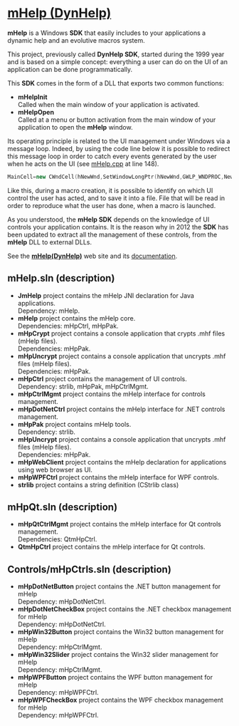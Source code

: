 # [mHelp (DynHelp)](https://github.com/STUDIO-Artaban/mHelp)
**mHelp** is a Windows **SDK** that easily includes to your applications a dynamic help and an evolutive macros system.

This project, previously called **DynHelp SDK**, started during the 1999 year and is based on a simple concept: everything a user can do on the UI of an application can be done programmatically.

This **SDK** comes in the form of a DLL that exports two common functions:

* **mHelpInit**<br>
Called when the main window of your application is activated.
* **mHelpOpen**<br>
Called at a menu or button activation from the main window of your application to open the **mHelp** window.

Its operating principle is related to the UI management under Windows via a message loop. Indeed, by using the code line below it is possible to redirect this message loop in order to catch every events generated by the user when he acts on the UI (see [mHelp.cpp](https://github.com/STUDIO-Artaban/mHelp/blob/master/mHelp/mHelp.cpp) at line 148).

```c++
MainCell=new CWndCell(hNewWnd,SetWindowLongPtr(hNewWnd,GWLP_WNDPROC,NewProc));
```

Like this, during a macro creation, it is possible to identify on which UI control the user has acted, and to save it into a file. File that will be read in order to reproduce what the user has done, when a macro is launched.

As you understood, the **mHelp SDK** depends on the knowledge of UI controls your application contains. It is the reason why in 2012 the **SDK** has been updated to extract all the management of these controls, from the **mHelp** DLL to external DLLs.

See the [**mHelp(DynHelp)**](http://vp.magellan.free.fr/DynHelp) web site and its [documentation](http://vp.magellan.free.fr/DynHelp/index.php?Lang=fr&Chapter=Doc).

## **mHelp.sln** (description)

* **JmHelp** project contains the mHelp JNI declaration for Java applications.<br>
Dependency: mHelp.
* **mHelp** project contains the mHelp core.<br>
Dependencies: mHpCtrl, mHpPak.
* **mHpCrypt** project contains a console application that crypts .mhf files (mHelp files).<br>
Dependencies: mHpPak.
* **mHpUncrypt** project contains a console application that uncrypts .mhf files (mHelp files).<br>
Dependencies: mHpPak.
* **mHpCtrl** project contains the management of UI controls.<br>
Dependency: strlib, mHpPak, mHpCtrlMgmt.
* **mHpCtrlMgmt** project contains the mHelp interface for controls management.
* **mHpDotNetCtrl** project contains the mHelp interface for .NET controls management.
* **mHpPak** project contains mHelp tools.<br>
Dependency: strlib.
* **mHpUncrypt** project contains a console application that uncrypts .mhf files (mHelp files).<br>
Dependencies: mHpPak.
* **mHpWebClient** project contains the mHelp declaration for applications using web browser as UI.
* **mHpWPFCtrl** project contains the mHelp interface for WPF controls.
* **strlib** project contains a string definition (CStrlib class)

## **mHpQt.sln** (description)

* **mHpQtCtrlMgmt** project contains the mHelp interface for Qt controls management.<br>
Dependencies: QtmHpCtrl.
* **QtmHpCtrl** project contains the mHelp interface for Qt controls.

## **Controls/mHpCtrls.sln** (description)

* **mHpDotNetButton** project contains the .NET button management for mHelp<br>
Dependency: mHpDotNetCtrl.
* **mHpDotNetCheckBox** project contains the .NET checkbox management for mHelp<br>
Dependency: mHpDotNetCtrl.
* **mHpWin32Button** project contains the Win32 button management for mHelp<br>
Dependency: mHpCtrlMgmt.
* **mHpWin32Slider** project contains the Win32 slider management for mHelp<br>
Dependency: mHpCtrlMgmt.
* **mHpWPFButton** project contains the WPF button management for mHelp<br>
Dependency: mHpWPFCtrl.
* **mHpWPFCheckBox** project contains the WPF checkbox management for mHelp<br>
Dependency: mHpWPFCtrl.
